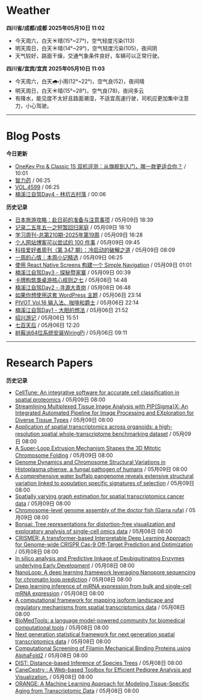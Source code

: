 # Weather
<!--qweather:start-->
**四川省/成都/成都 2025年05月10日 11:02**
- 今天周六，白天☀️晴(15°~27°)，空气轻度污染(113)
- 明天周日，白天☀️晴(14°~29°)，空气轻度污染(105)，夜间阴
- 天气较好，路面干燥，交通气象条件良好，车辆可以正常行驶。

**四川省/宜宾/宜宾 2025年05月10日 11:03**
- 今天周六，白天🌧️小雨(12°~22°)，空气良(52)，夜间晴
- 明天周日，白天☀️晴(15°~28°)，空气良(78)，夜间多云
- 有降水，能见度不太好且路面潮湿，不适宜高速行驶，司机应更加集中注意力，小心驾驶。
<!--qweather:end-->
---
# Blog Posts
<!--rss-blogs:start-->
**今日更新**
- [OneKey Pro & Classic 1S 双机评测：从旗舰到入门，哪一款更适合你？](https://song.al/onekey) / 10:01
- [智力药](http://m.wufazhuce.com/article/6788) / 06:25
- [VOL.4599](http://m.wufazhuce.com/one/4748) / 06:25
- [楠溪江自驾Day4 - 林坑古村落](https://blog.ops-coffee.cn/r/city-china-zhejiang-wenzhou-yongjia-nanxijiang-04.html) / 00:06

**历史记录**
- [日本旅游攻略：赴日前的准备与注意事项](https://song.al/japantravel) / 05月09日 18:39
- [记录二五年五一之短暂回归家庭](https://wiki.eryajf.net/pages/ad1f6b/) / 05月09日 18:10
- [学习周刊-总第210期-2025年第19周](https://wiki.eryajf.net/pages/ff011f/) / 05月09日 16:28
- [个人网站博客可以尝试的 100 件事](https://anotherdayu.com/2025/6940/) / 05月09日 09:45
- [科技爱好者周刊（第 347 期）：冷启动的破解之道](http://www.ruanyifeng.com/blog/2025/05/weekly-issue-347.html) / 05月09日 08:09
- [一周的心情｜本周小记精选](http://m.wufazhuce.com/question/4361) / 05月09日 06:25
- [使用 React Native Screens 构建一个 Simple Navigation](https://innei.in/posts/tech/build-simple-navigation-with-react-native-screens) / 05月09日 01:01
- [楠溪江自驾Day3 - 探秘暨家寨](https://blog.ops-coffee.cn/r/city-china-zhejiang-wenzhou-yongjia-nanxijiang-03.html) / 05月09日 00:39
- [卡牌构筑类桌游核心规则之七](https://blog.codingnow.com/2025/05/dbg_rules_7.html) / 05月08日 14:48
- [楠溪江自驾Day2 - 寻源大青岗](https://blog.ops-coffee.cn/r/city-china-zhejiang-wenzhou-yongjia-nanxijiang-02.html) / 05月08日 06:48
- [如果你想使用这套 WordPress 主题](https://anotherdayu.com/2025/6919/) / 05月06日 23:14
- [PIVOT Vol.16 输入法、咖啡和爵士](https://anotherdayu.com/2025/6914/) / 05月06日 22:14
- [楠溪江自驾Day1 - 大胆的想法](https://blog.ops-coffee.cn/r/city-china-zhejiang-wenzhou-yongjia-nanxijiang-01.html) / 05月06日 21:52
- [绍兴游记](https://www.ntiy.com/2274.html) / 05月06日 15:51
- [七百天后](https://imzm.im/700-days-after/) / 05月06日 12:20
- [树莓派64位系统安装WiringPi](https://hp-l.github.io/2025/05/06/091156/) / 05月06日 09:11
<!--rss-blogs:end-->
---
# Research Papers
<!--rss-papers:start-->
**历史记录**
- [CellTune: An integrative software for accurate cell classification in spatial proteomics](https://www.biorxiv.org/content/10.1101/2025.05.05.652215v1?rss=1) / 05月09日 08:00
- [Streamlining Multiplexed Tissue Image Analysis with PIP{Sigma}X: An Integrated Automated Pipeline for Image Processing and EXploration for Diverse Tissue Types](https://www.biorxiv.org/content/10.1101/2025.05.04.652145v1?rss=1) / 05月09日 08:00
- [Application of spatial transcriptomics across organoids: a high-resolution spatial whole-transcriptome benchmarking dataset](https://www.biorxiv.org/content/10.1101/2025.05.04.651803v1?rss=1) / 05月09日 08:00
- [A Super-Loop Extrusion Mechanism Shapes the 3D Mitotic Chromosome Folding](https://www.biorxiv.org/content/10.1101/2025.05.05.652288v1?rss=1) / 05月09日 08:00
- [Genome Dynamics and Chromosome Structural Variations in Histoplasma ohiense, a fungal pathogen of humans](https://www.biorxiv.org/content/10.1101/2025.05.05.652209v1?rss=1) / 05月09日 08:00
- [A comprehensive water buffalo pangenome reveals extensive structural variation linked to population specific signatures of selection](https://www.biorxiv.org/content/10.1101/2025.05.04.652079v1?rss=1) / 05月09日 08:00
- [Spatially varying graph estimation for spatial transcriptomics cancer data](https://www.biorxiv.org/content/10.1101/2025.05.04.652097v1?rss=1) / 05月09日 08:00
- [Chromosome-level genome assembly of the doctor fish (Garra rufa)](https://www.nature.com/articles/s41597-025-05101-w) / 05月09日 08:00
- [Bonsai: Tree representations for distortion-free visualization and exploratory analysis of single-cell omics data](https://www.biorxiv.org/content/10.1101/2025.05.08.652944v1?rss=1) / 05月08日 08:00
- [CRISMER: A transformer-based Interpretable Deep Learning Approach for Genome-wide CRISPR Cas-9 Off-Target Prediction and Optimization](https://www.biorxiv.org/content/10.1101/2025.05.03.652008v1?rss=1) / 05月08日 08:00
- [In silico analysis and Predictive linkage of Deubiquitinating Enzymes underlying Early Development](https://www.biorxiv.org/content/10.1101/2025.05.03.652026v1?rss=1) / 05月08日 08:00
- [NanoLoop: A deep learning framework leveraging Nanopore sequencing for chromatin loop prediction](https://www.biorxiv.org/content/10.1101/2025.05.03.651998v1?rss=1) / 05月08日 08:00
- [Deep learning inference of miRNA expression from bulk and single-cell mRNA expression](https://www.biorxiv.org/content/10.1101/2025.05.03.652014v1?rss=1) / 05月08日 08:00
- [A computational framework for mapping isoform landscape and regulatory mechanisms from spatial transcriptomics data](https://www.biorxiv.org/content/10.1101/2025.05.02.651907v1?rss=1) / 05月08日 08:00
- [BioMedTools: a language model-powered community for biomedical computational tools](https://www.biorxiv.org/content/10.1101/2025.05.02.651919v1?rss=1) / 05月08日 08:00
- [Next generation statistical framework for next generation spatial transcriptomics data](https://www.biorxiv.org/content/10.1101/2025.05.02.651852v1?rss=1) / 05月08日 08:00
- [Computational Screening of Filamin Mechanical Binding Proteins using AlphaFold2](https://www.biorxiv.org/content/10.1101/2025.05.02.651884v1?rss=1) / 05月08日 08:00
- [DIST: Distance-based Inference of Species Trees](https://www.biorxiv.org/content/10.1101/2025.05.02.651899v1?rss=1) / 05月08日 08:00
- [CaneCestry : A Web-based Toolbox for Efficient Pedigree Analysis and Visualization.](https://www.biorxiv.org/content/10.1101/2025.05.02.651868v1?rss=1) / 05月08日 08:00
- [ORANGE: A Machine Learning Approach for Modeling Tissue-Specific Aging from Transcriptomic Data](https://www.biorxiv.org/content/10.1101/2025.05.02.651895v1?rss=1) / 05月08日 08:00
<!--rss-papers:end-->
